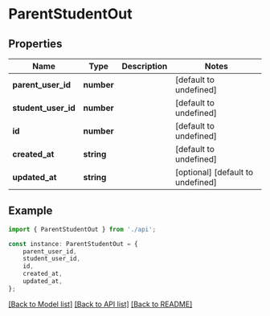 # ParentStudentOut


## Properties

Name | Type | Description | Notes
------------ | ------------- | ------------- | -------------
**parent_user_id** | **number** |  | [default to undefined]
**student_user_id** | **number** |  | [default to undefined]
**id** | **number** |  | [default to undefined]
**created_at** | **string** |  | [default to undefined]
**updated_at** | **string** |  | [optional] [default to undefined]

## Example

```typescript
import { ParentStudentOut } from './api';

const instance: ParentStudentOut = {
    parent_user_id,
    student_user_id,
    id,
    created_at,
    updated_at,
};
```

[[Back to Model list]](../README.md#documentation-for-models) [[Back to API list]](../README.md#documentation-for-api-endpoints) [[Back to README]](../README.md)
